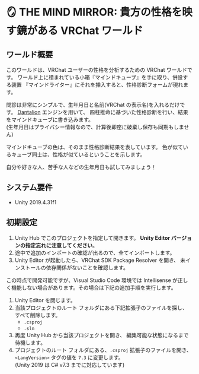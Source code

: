 # 🪞 THE MIND MIRROR: 貴方の性格を映す鏡がある VRChat ワールド

## ワールド概要

このワールドは、VRChat ユーザーの性格を分析するための VRChat ワールドです。
ワールド上に積まれている小箱『マインドキューブ』を手に取り、併設する装置
『マインドライター』にそれを挿入すると、性格診断フォームが現れます。

問診は非常にシンプルで、生年月日と名前(VRChat の表示名)を入れるだけです。
[Dantalion](https://kurone-kito.github.io/dantalion/) エンジンを用いて、
四柱推命に基づいた性格診断を行い、結果をマインドキューブに書き込みます。  
(生年月日はプライバシー情報なので、計算後即座に破棄し保存も同期もしません)

マインドキューブの色は、そのまま性格診断結果を表しています。
色が似ているキューブ同士は、性格が似ているということを示します。

自分や好きな人、苦手な人などの生年月日も試してみましょう！

## システム要件

- Unity 2019.4.31f1

## 初期設定

1. Unity Hub でこのプロジェクトを指定して開きます。
   **Unity Editor バージョンの指定忘れに注意してください**。
2. 途中で追加のインポートの確認が出るので、全てインポートします。
3. Unity Editor が起動したら、VRChat SDK Package Resolver を開き、
   未インストールの依存関係がないことを確認します。

この時点で開発可能ですが、Visual Studio Code 環境では Intellisense
が正しく機能しない場合があります。その場合は下記の追加手順を実行します。

1. Unity Editor を閉じます。
2. 当該プロジェクトのルート フォルダにある下記拡張子のファイルを探し、
   すべて削除します。
   - `.csproj`
   - `.sln`
3. 再度 Unity Hub から当該プロジェクトを開き、
   編集可能な状態になるまで待機します。
4. プロジェクトのルート フォルダにある、`.csproj` 拡張子のファイルを開き、
   `<LangVersion>` タグの値を `7.3` に変更します。  
   (Unity 2019 は C# v7.3 までに対応しています)
